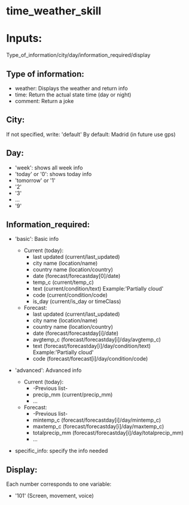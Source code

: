 # time_weather_skill

# Inputs:
Type_of_information/city/day/information_required/display

## Type of information:
+ weather: Displays the weather and return info
+ time: Return the actual state time (day or night)
+ comment: Return a joke

## City:
If not specified, write: 'default'
By default: Madrid (in future use gps)


## Day:
+ 'week': shows all week info
+ 'today' or '0': shows today info
+ 'tomorrow' or '1'
+ '2'
+ '3'
+ ...
+ '9'


## Information_required:
+ 'basic': Basic info
  + Current (today):
    + last updated (current/last_updated)
    + city name (location/name)
    + country name (location/country)
    + date (forecast/forecastday[0]/date)
    + temp_c (current/temp_c)
    + text (current/condition/text) Example:'Partially cloud'
    + code (current/condition/code)
    + is_day (current/is_day or timeClass)
  + Forecast:
    + last updated (current/last_updated)
    + city name (location/name)
    + country name (location/country)
    + date (forecast/forecastday[i]/date)
    + avgtemp_c (forecast/forecastday[i]/day/avgtemp_c)
    + text (forecast/forecastday[i]/day/condition/text) Example:'Partially cloud'
    + code (forecast/forecast[i]/day/condition/code)

+ 'advanced': Advanced info
  + Current (today):
    + -Previous list-
    + precip_mm (current/precip_mm)
    + ...
  + Forecast:
    + -Previous list-
    + mintemp_c (forecast/forecastday[i]/day/mintemp_c)
    + maxtemp_c (forecast/forecastday[i]/day/maxtemp_c)
    + totalprecip_mm (forecast/forecastday[i]/day/totalprecip_mm)
    + ...

+ specific_info: specify the info needed


## Display:
Each number corresponds to one variable:
+ '101' (Screen, movement, voice)